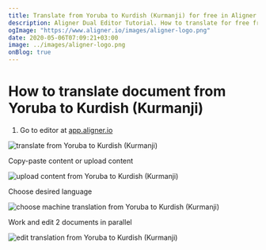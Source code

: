 ```yaml
---
title: Translate from Yoruba to Kurdish (Kurmanji) for free in Aligner Editor
description: Aligner Dual Editor Tutorial. How to translate for free from Yoruba to Kurdish (Kurmanji). Aligner is multilingual document management platform. 
ogImage: "https://www.aligner.io/images/aligner-logo.png"
date: 2020-05-06T07:09:21+03:00
image: ../images/aligner-logo.png
onBlog: true
---
```


# How to translate document from Yoruba to Kurdish (Kurmanji)

1. Go to editor at [app.aligner.io](https://app.aligner.io "Aligner App web page")

![translate from Yoruba to Kurdish (Kurmanji)](../aligner-blank-editor.png "translate from Yoruba to Kurdish (Kurmanji)")

Copy-paste content or upload content

![upload content from Yoruba to Kurdish (Kurmanji)](../aligner-uploaded-document.png "upload content from Yoruba to Kurdish (Kurmanji)")

Choose desired language

![choose machine translation from Yoruba to Kurdish (Kurmanji)](../aligner-language-dropdown.png "choose machine translation from Yoruba to Kurdish (Kurmanji)")

Work and edit 2 documents in parallel

![edit translation from Yoruba to Kurdish (Kurmanji)](../aligner-double-sitded-editor.png "edit translation from Yoruba to Kurdish (Kurmanji)")


